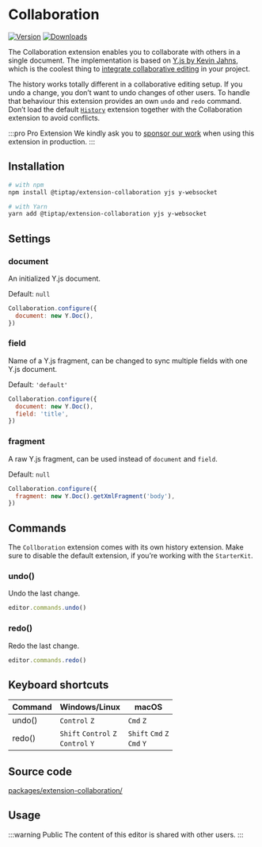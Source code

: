 # Collaboration
[![Version](https://img.shields.io/npm/v/@tiptap/extension-collaboration.svg?label=version)](https://www.npmjs.com/package/@tiptap/extension-collaboration)
[![Downloads](https://img.shields.io/npm/dm/@tiptap/extension-collaboration.svg)](https://npmcharts.com/compare/@tiptap/extension-collaboration?minimal=true)

The Collaboration extension enables you to collaborate with others in a single document. The implementation is based on [Y.js by Kevin Jahns](https://github.com/yjs/yjs), which is the coolest thing to [integrate collaborative editing](/guide/collaborative-editing) in your project.

The history works totally different in a collaborative editing setup. If you undo a change, you don’t want to undo changes of other users. To handle that behaviour this extension provides an own `undo` and `redo` command. Don’t load the default [`History`](/api/extensions/history) extension together with the Collaboration extension to avoid conflicts.

:::pro Pro Extension
We kindly ask you to [sponsor our work](/sponsor) when using this extension in production.
:::

## Installation
```bash
# with npm
npm install @tiptap/extension-collaboration yjs y-websocket

# with Yarn
yarn add @tiptap/extension-collaboration yjs y-websocket
```

## Settings

### document
An initialized Y.js document.

Default: `null`

```js
Collaboration.configure({
  document: new Y.Doc(),
})
```

### field
Name of a Y.js fragment, can be changed to sync multiple fields with one Y.js document.

Default: `'default'`

```js
Collaboration.configure({
  document: new Y.Doc(),
  field: 'title',
})
```

### fragment
A raw Y.js fragment, can be used instead of `document` and `field`.

Default: `null`

```js
Collaboration.configure({
  fragment: new Y.Doc().getXmlFragment('body'),
})
```

## Commands
The `Collboration` extension comes with its own history extension. Make sure to disable the default extension, if you’re working with the `StarterKit`.

### undo()
Undo the last change.

```js
editor.commands.undo()
```
### redo()
Redo the last change.

```js
editor.commands.redo()
```

## Keyboard shortcuts
| Command | Windows/Linux                                         | macOS                                         |
| ------- | ----------------------------------------------------- | --------------------------------------------- |
| undo()  | `Control`&nbsp;`Z`                                    | `Cmd`&nbsp;`Z`                                |
| redo()  | `Shift`&nbsp;`Control`&nbsp;`Z`<br>`Control`&nbsp;`Y` | `Shift`&nbsp;`Cmd`&nbsp;`Z`<br>`Cmd`&nbsp;`Y` |

## Source code
[packages/extension-collaboration/](https://github.com/ueberdosis/tiptap/blob/main/packages/extension-collaboration/)

## Usage
:::warning Public
The content of this editor is shared with other users.
:::
<tiptap-demo name="Extensions/Collaboration" hide-source></tiptap-demo>
<tiptap-demo name="Extensions/Collaboration"></tiptap-demo>
